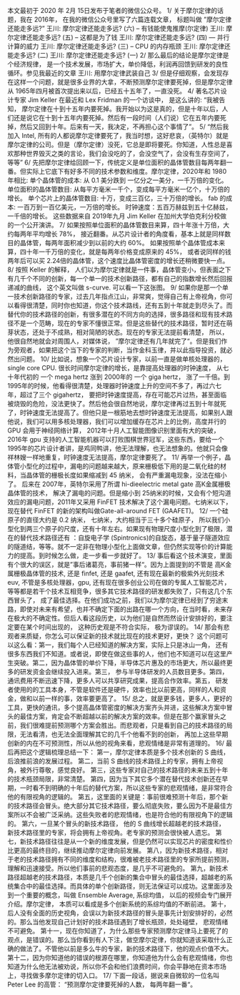 本文最初于 2020 年 2月 15日发布于笔者的微信公众号。
1/ 关于摩尔定律的话题，我在 2016年， 在我的微信公众号里写了六篇连载文章， 标题叫做 ”摩尔定律还能走多远?”
王川: 摩尔定律还能走多远? (六) – 有钱能使鬼推摩(尔定律)
王川: 摩尔定律还能走多远? (五) – 这都是为了钱
王川: 摩尔定律还能走多远? (四) — 并行计算的威力
王川: 摩尔定律还能走多远? (三) – CPU 的内存瓶颈
王川: 摩尔定律还能走多远? (二)
王川: 摩尔定律还能走多远? (一)
2/ 那么最后的结论是摩尔定律是个经济规律， 是一个技术发展，市场扩大，单价降低，利润再回馈到研发的良性循环。参见我最近的文章
王川: 用摩尔定律武装自己
3/ 但是仔细观察，会发现存在这样一个问题，就是很多业界的大拿，不断预测摩尔定律要死掉，但是摩尔定律从 1965年四月被首次提出来以后，已经五十五年了，一直没死。
4/ 著名芯片设计专家 Jim Keller 在最近和 Lex Fridman 的一个访谈中， 是这么讲的: “我被告知， 摩尔定律在十到十五年内要死掉。我开始以为这是真的，但是十年以后，人们还是说它在十到十五年内要死掉。然后有一段时间（人们说）它在五年内要死掉，然后又回到十年。后来有一天，我决定，不再担心这个事情了”。
5/ “然后我加入 Intel, 所有的人都说摩尔定律要死了，我当时想，这好悲哀，（英特尔）就是摩尔定律的公司。但是（摩尔定律）没死，它总是即将要死。你知道，人性总是喜欢那种世界毁灭之类的言论，我们会没吃的了，会没空气了，会没有生存空间了，等等”
6/ 先把摩尔定律给回顾一下，传统定义是单位面积的晶体管数目每两年翻一番。但实际上它底下有好多不同的技术参数和维度。摩尔定律，2020年和 1980年相比:
单个晶体管的成本: 从 0.1 美分跌到 一亿分之一美分，一千万倍的变化。
单位面积的晶体管数目: 从每平方毫米一千个，变成每平方毫米一亿个，十万倍的增长。
单个芯片上的晶体管数目: 十万，变成三百亿，三十万倍的增长。
fab 的成本: 一百万到一百亿美元，一万倍的增长。
时钟速度：五百万赫兹到五十亿赫兹，一千倍的增长。
这些数据来自 2019年九月 Jim Keller 在加州大学伯克利分校做的一个公开演讲。
7/ 如果按照单位面积的晶体管数目来算，四十年涨十万倍，大约每两年平均增长 78%， 接近翻番。从芯片设计者的角度看，基本上就是同样数目的晶体管，每两年面积减少到以前的大约 60%。 如果按照单个晶体管成本来算，四十年一千万倍的变化，就是每两年价格变成原来的 45%， 或者说同样的钱两年后可以买 2.24倍的晶体管，这个速度比晶体管密度的增长还稍微要快一点。
8/ 按照 Keller 的解释， 人们以为摩尔定律就是一件事，晶体管变小，但表面之下有几千个不同的创新，每一个单一的技术创新路径，都有自己的指数增长然后回报递减的曲线， 这个英文叫做 s-curve. 可以看一下这张图。
9/ 如果你是那一个单一技术创新路径的专家，过去几年指点江山，非常爽，觉得自己有上帝视角，你可以看得很清楚，同时你也知道，你这个技术路线，还有五到十年就走到尽头了。而替代你的技术路径的创新，有很多潜在的不同方向的选择，很多路径和现有技术路径不是一个范畴，现在的专家不懂很正常。但是这些替代的技术路径，暂时还在萌芽状态，还处于不成熟，相对简陋的状态。现在的专家无法提前看清楚， 所以， 他很自然地就会对周围人，对媒体说， ”摩尔定律还有几年就完了“。但是我们作为旁观者，如果把这个当下的专家的判断，当作金科玉律，并以此指导投资，就必然出问题。
10/ 比如说，想象一个芯片设计专家，以前一直是做单核处理器的，single core CPU. 很长时间摩尔定律的增长，是靠提高处理器的时钟速度， 从七十年代初的 一个 mega hertz 涨到 2000年的 一个 giga hertz， 涨了一千倍。到1995年的时候，他看得很清楚，处理器时钟速度上升的空间不多了，再过六七年，超过了三个 gigahertz， 要把时钟速度提高，存在可能芯片过热，甚至面临被烧毁的危险，没法更快了。然后他会很自然地说，摩尔定律再过五到十年就死了，时钟速度无法提高了。但他只是一根筋地去想时钟速度无法提高，如果别人跟他说，我们可以用多核处理器，我们可以增加缓存在芯片上的比例，高度并行的GPU 会用于神经网络计算， 2012年十月人工智能图像识别里面有大的突破，2016年 gpu 支持的人工智能机器可以打败围棋世界冠军，这些东西，要给一个 1995年的芯片设计者讲，是鸡同鸭讲，他无法理解，也无法想象的。他就只会像祥林嫂一样地重复，时钟速度无法提高，摩尔定律要死了。
11/ 再举一个例子，晶体管小型化的过程中，漏电的问题越来越大，原来栅极低下用的是二氧化硅的材料，当晶体管的栅极长度如果缩减到 45 纳米， 会有严重漏电现象，没法在缩小了。 后来在 2007年，英特尔采用了所谓 hi-dieelectric metal gate 高K金属栅极晶体管的技术， 解决了漏电的问题。但是缩小到 25纳米的时候，又会有个短沟道效应的漏电问题，2011年又采用 FinFET 技术解决了这个漏电问题。七纳米以下，现在替代 FinFET 的新的架构叫做Gate-all-around FET (GAAFET)。
12/ 一个硅原子的直径大约是 0.2 纳米， 七纳米，大约相当于三十多个硅原子， 所以我们小型化到两三个原子的尺度，还有十年左右。如果现有物理尺度小型化到了极限，潜在的替代技术路径还有 ：自旋电子学 (Spintronics)的自旋态，基于量子隧道效应的隧道结，等等。就不一定非在物理小型化上面做文章，但仍然实现等价的计算能力的提高。到时候怎么做，走一步看一步就好了。
13/ 事后看这个技术演变，里面有个很大的误区，就是”事后诸葛亮，事前猪一样“。因为上面提到的不管是 高K金属栅极晶体管的技术, 还是 finfet, 还是 gaafet, 还有现在最新的极紫外光刻技术 euv, 不管是多核处理器，gpu, 还有现在很多创业公司在做的专属人工智能芯片，等等都是若干个技术互相竞争，很多其它技术路径的研发都失败了，只有这几个东西冒头了， 成了最佳选择。在他们成功之前，我们以为摩尔定律已经到了穷途末路，即使对未来有希望，也并不确定下面的出路在哪一个方向，在当时看，未来存在极大的不确定性。但后人看这段历史，以为他们是自然而然设计安排好的，要注定要在某个时间出现的， 这种历史观是不符合实际， 极为谬误的。
14/ 那会有悲观者来质疑，你怎么可以保证新的技术就比现在的技术更好，更快？
这个问题可以这么看：第一，我们每个人已经知道的解决方案，实际上只是冰山一角， 还有很多东西我们不知道。或者说，即使在做这些事的人，他们也不知道可以在这里产生突破。第二，因为晶体管的单价下降，半导体芯片惠及的市场更大，所以最终更多的研发资金会继续投入进来。第三， 参与半导体研发的人员数目更多。第四，通讯费用不断迅速下降，更多人可以共享研究成果，提高合作效率。第五， 研发者使用的的工具本身，不管是软件还是硬件，效率也比以前更高，同样的人和资金，做和以前一样的事，效率要更高了。
15/ 总之，就是更多钱，更多人，更好的工具，更快的通讯，多个提高晶体管密度的解决方案齐头并进，这些解决方案中冒头的最佳方案，肯定会不断超越以前的解决方案的效率。但是在那个赢家冒头之前，我们很难提前预测哪个方案会胜出。而悲观者，只是看到自己的技术路径的局限，无法看清，也无法全面理解其它的几千个他看不到的创新， 再加上这些早期创新的内在不可预测性，所以从他的视角来看，悲观情绪是非常有道理的。
16/ 最后再把这个逻辑梳理总结一下：
第一，摩尔定律本质是多个技术创新的 S 曲线，后浪推前浪的发展过程。
第二，当前 S 曲线的技术路径上的专家，拥有上帝视角，被外行尊敬，感觉良好。
第三，这些专家对自己的技术路径的未来五到十年的技术瓶颈局限，非常清楚。
第四，因为当下其它多个潜在替代技术创新还在早期，一时看不到明确的十年后的替代方案，所以这些专家的悲观情绪，是非常符合他的有限视角的逻辑的。
第五，这里面的关键是：事前很难预测十年后，那个新的技术路径会冒头。绝大部分其它技术路径，要么彻底失败，要么因为不是最佳方案所以不会被广泛采纳。这些失败者的悲观情绪，也是符合他的有限视角下的逻辑的。
第六，一旦某个冒头的新技术路径， 他的 S 曲线增长超越老的技术路径， 新技术路径里的专家，将会拥有上帝视角。老专家的预测会很快被人遗忘。
第七，新技术路径往往是从一个新的维度发展，但是仍然可以实现芯片的密度和性价比更高的最终目的，继续推动摩尔定律向前发展。
第八，因为新技术路径，相对于老的技术路径拥有不同的维度和结构，很难被老技术路径里的专家所提前预测， 理解和迅速接受。所以他们事前的悲观态度，是几乎不可避免的。
第九，新技术路径超越老的技术路径，本质是几千个创新的集合中冒头的最佳选择，超越老的系统集合中的最佳选择。而具体的单个创新路径，则无法保证可以成功。这里面涉及到一个重要的概念，叫做 Ensemble Average, 系综均值， 以后的视频会专门展开介绍。摩尔定律， 本质可以看成是多个创新系统的系综均值的不断前进。
第十，后人没有全面的历史视角，会误以为新技术路径的冒头是事先计划安排好的，必然的。那么当他发现自己计划好的技术路径遇到了增长瓶颈，处处碰壁， 悲观情绪不可避免。
第十一，现在你知道了，为什么那些专家预测摩尔定律马上要死了的观点，是错误的。那么当你看到有人下注，做空摩尔定律，你就知道该采取什么正确的做法了。不管他以前是多么牛的专家，新的技术路径下，他的观点价值不大。
第十二，因为你知道他的错误的根源在哪里，你知道他为什么会有悲观情绪，你也知道为什么他无法被劝说，所以你不会和他们浪费时间，你会平静地在资本市场上，寻找做多摩尔定律的切入口。
17/ 下面一段话，据说来自微软的一位名叫 Peter Lee 的高管：
“预测摩尔定律要死掉的人数， 每两年翻一番“。
